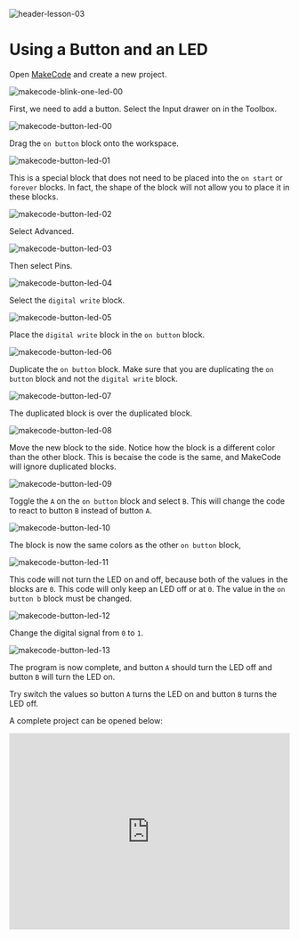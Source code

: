 ![header-lesson-03](assets/header-lesson-03.png)

# Using a Button and an LED 

Open [MakeCode](https://makecode.microbit.org/) and create a new project.

![makecode-blink-one-led-00](assets/makecode-blink-one-led-00.png)

First, we need to add a button. Select the Input drawer on in the Toolbox.

![makecode-button-led-00](assets/makecode-button-led-00.png)

Drag the `on button` block onto the workspace.

![makecode-button-led-01](assets/makecode-button-led-01.png)

This is a special block that does not need to be placed into the `on start` or `forever` blocks. In fact, the shape of the block will not allow you to place it in these blocks.

![makecode-button-led-02](assets/makecode-button-led-02.png)

Select Advanced.

![makecode-button-led-03](assets/makecode-button-led-03.png)

Then select Pins.

![makecode-button-led-04](assets/makecode-button-led-04.png)

Select the `digital write` block.

![makecode-button-led-05](assets/makecode-button-led-05.png)

Place the `digital write` block in the `on button` block.

![makecode-button-led-06](assets/makecode-button-led-06.png)

Duplicate the `on button` block. Make sure that you are duplicating the `on button` block and not the `digital write` block.

![makecode-button-led-07](assets/makecode-button-led-07.png)

The duplicated block is over the duplicated block.

![makecode-button-led-08](assets/makecode-button-led-08.png)

Move the new block to the side. Notice how the block is a different color than the other block. This is becaise the code is the same, and MakeCode will ignore duplicated blocks.

![makecode-button-led-09](assets/makecode-button-led-09.png)

Toggle the `A` on the `on button` block and select `B`. This will change the code to react to button `B` instead of button `A`.

![makecode-button-led-10](assets/makecode-button-led-10.png)

The block is now the same colors as the other `on button` block,

![makecode-button-led-11](assets/makecode-button-led-11.png)

This code will not turn the LED on and off, because both of the values in the blocks are `0`. This code will only keep an LED off or at `0`. The value in the `on button b` block must be changed.

![makecode-button-led-12](assets/makecode-button-led-12.png)

Change the digital signal from `0` to `1`.

![makecode-button-led-13](assets/makecode-button-led-13.png)

The program is now complete, and button `A` should turn the LED off and button `B` will turn the LED on. 

Try switch the values so button `A` turns the LED on and button `B` turns the LED off.

A complete project can be opened below:

<div style="position:relative;height:0;padding-bottom:70%;overflow:hidden;"><iframe style="position:absolute;top:0;left:0;width:100%;height:100%;" src="https://makecode.microbit.org/#pub:S98260-52711-92823-36690" frameborder="0" sandbox="allow-popups allow-forms allow-scripts allow-same-origin"></iframe></div>